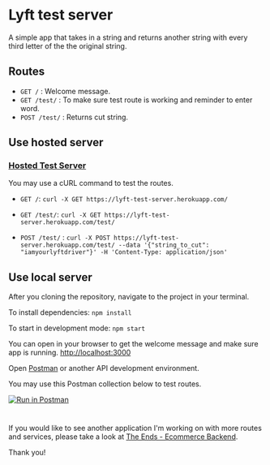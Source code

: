 # Lyft test server
A simple app that takes in a string and returns another string with every third letter of the the original string.

## Routes
- `GET /`       : Welcome message.
- `GET /test/`  : To make sure test route is working and reminder to enter word.
- `POST /test/` : Returns cut string. 

## Use hosted server
### [Hosted Test Server](https://lyft-test-server.herokuapp.com "Test Server")

You may use a cURL command to test the routes.

- `GET /`: `curl -X GET https://lyft-test-server.herokuapp.com/`

- `GET /test/`: `curl -X GET https://lyft-test-server.herokuapp.com/test/`

- `POST /test/` : `curl -X POST https://lyft-test-server.herokuapp.com/test/ --data '{"string_to_cut": "iamyourlyftdriver"}' -H 'Content-Type: application/json'`


## Use local server
After you cloning the repository, navigate to the project in your terminal.

To install dependencies: `npm install`

To start in development mode: `npm start`

You can open in your browser to get the welcome message and make sure app is running. [http://localhost:3000](http://localhost:3000) 

Open [Postman](https://www.getpostman.com/) or another API development environment.

You may use this Postman collection below to test routes. 

[![Run in Postman](https://run.pstmn.io/button.svg)](https://app.getpostman.com/run-collection/7b288ee224520e662a93)

#

If you would like to see another application I'm working on with more routes and services, please take a look at [The Ends  - Ecommerce Backend](https://github.com/Ceejaymar/TheEnds-ecommerce-backend).

Thank you! 